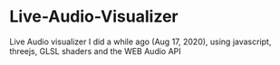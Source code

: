 # Live-Audio-Visualizer
Live Audio visualizer I did a while ago (Aug 17, 2020), using javascript, threejs, GLSL shaders and the WEB Audio API
